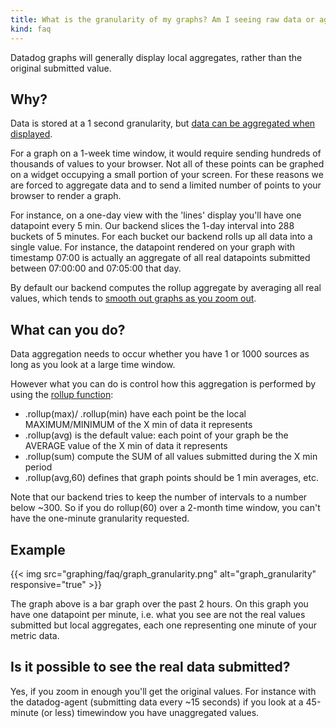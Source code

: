 ```yaml
---
title: What is the granularity of my graphs? Am I seeing raw data or aggregates on my graph?
kind: faq
---
```


Datadog graphs will generally display local aggregates, rather than the original submitted value.

## Why?

Data is stored at a 1 second granularity, but [data can be aggregated when displayed][1].

For a graph on a 1-week time window, it would require sending hundreds of thousands of values to your browser. Not all of these points can be graphed on a widget occupying a small portion of your screen. For these reasons we are forced to aggregate data and to send a limited number of points to your browser to render a graph.

For instance, on a one-day view with the 'lines' display you'll have one datapoint every 5 min. Our backend slices the 1-day interval into 288 buckets of 5 minutes. For each bucket our backend rolls up all data into a single value. For instance, the datapoint rendered on your graph with timestamp 07:00 is actually an aggregate of all real datapoints submitted between 07:00:00 and 07:05:00 that day.

By default our backend computes the rollup aggregate by averaging all real values, which tends to [smooth out graphs as you zoom out][2].

## What can you do?

Data aggregation needs to occur whether you have 1 or 1000 sources as long as you look at a large time window.

However what you can do is control how this aggregation is performed by using the [rollup function][3]:

* .rollup(max)/ .rollup(min) have each point be the local MAXIMUM/MINIMUM of the X min of data it represents
* .rollup(avg) is the default value: each point of your graph be the AVERAGE value of the X min of data it represents
* .rollup(sum) compute the SUM of all values submitted during the X min period
* .rollup(avg,60) defines that graph points should be 1 min averages, etc.

Note that our backend tries to keep the number of intervals to a number below ~300. So if you do rollup(60) over a 2-month time window, you can't have the one-minute granularity requested.

## Example

{{< img src="graphing/faq/graph_granularity.png" alt="graph_granularity" responsive="true" >}}

The graph above is a bar graph over the past 2 hours. On this graph you have one datapoint per minute, i.e. what you see are not the real values submitted but local aggregates, each one representing one minute of your metric data.

## Is it possible to see the real data submitted?

Yes, if you zoom in enough you'll get the original values. For instance with the datadog-agent (submitting data every ~15 seconds) if you look at a 45-minute (or less) timewindow you have unaggregated values.

[1]: /graphing/faq/how-is-data-aggregated-in-graphs
[2]: /graphing/faq/why-does-zooming-out-a-timeframe-also-smooth-out-my-graphs
[3]: /graphing/miscellaneous/functions
